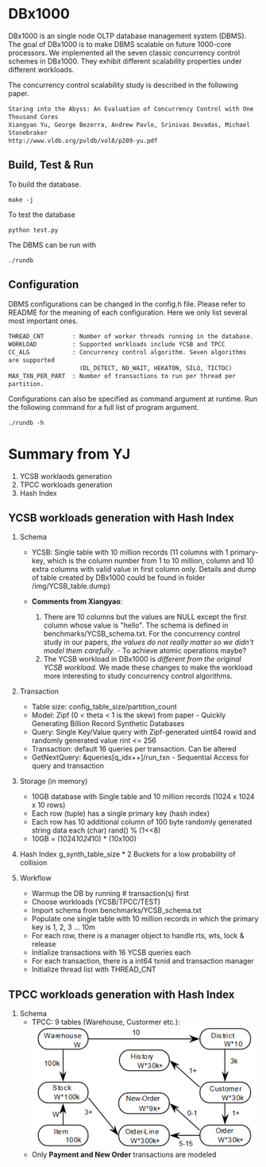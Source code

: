 DBx1000
=======

DBx1000 is an single node OLTP database management system (DBMS). The goal of DBx1000 is to make DBMS scalable on future 1000-core processors. We implemented all the seven classic concurrency control schemes in DBx1000. They exhibit different scalability properties under different workloads. 

The concurrency control scalability study is described in the following paper. 

    Staring into the Abyss: An Evaluation of Concurrency Control with One Thousand Cores
    Xiangyao Yu, George Bezerra, Andrew Pavlo, Srinivas Devadas, Michael Stonebraker
    http://www.vldb.org/pvldb/vol8/p209-yu.pdf
    
Build, Test & Run
------------

To build the database.

    make -j

To test the database

    python test.py
    
The DBMS can be run with 

    ./rundb


Configuration
-------------

DBMS configurations can be changed in the config.h file. Please refer to README for the meaning of each configuration. Here we only list several most important ones. 

    THREAD_CNT        : Number of worker threads running in the database.
    WORKLOAD          : Supported workloads include YCSB and TPCC
    CC_ALG            : Concurrency control algorithm. Seven algorithms are supported 
                        (DL_DETECT, NO_WAIT, HEKATON, SILO, TICTOC) 
    MAX_TXN_PER_PART  : Number of transactions to run per thread per partition.
                        
Configurations can also be specified as command argument at runtime. Run the following command for a full list of program argument. 
    
    ./rundb -h

Summary from YJ
===============

1. YCSB worklaods generation
2. TPCC workloads generation
3. Hash Index

YCSB workloads generation with Hash Index
---------------------------------------------

1. Schema

    * YCSB: Single table with 10 million records (11 columns with 1 primary-key, which is the column number from 1 to 10 million, column and 10 extra columns with valid value in first column only. Details and dump of table created by DBx1000 could be found in folder /img/YCSB_table.dump)

    * **Comments from Xiangyao**:
        1. There are 10 columns but the values are NULL except the first column whose value is "hello". The schema is defined in benchmarks/YCSB_schema.txt. For the concurrency control study in our papers, *the values do not really matter so we didn't model them carefully*. - To achieve atomic operations maybe?
        2. The YCSB workload in DBx1000 is *different from the original YCSB workload*. We made these changes to make the workload more interesting to study concurrency control algorithms.


2. Transaction
    - Table size: config_table_size/partition_count
    - Model: Zipf (0 < theta < 1 is the skew) from paper - Quickly Generating Billion Record Synthetic Databases
    - Query: Single Key/Value query with Zipf-generated uint64 rowid and randomly generated value rint <= 256
    - Transaction: default 16 queries per transaction. Can be altered
    - GetNextQuery: &queries[q_idx++]/run_txn - Sequential Access for query and transaction

3. Storage (in memory)
  
    - 10GB database with Single table and 10 million records (1024 x 1024 x 10 rows)
    - Each row (tuple) has a single primary key (hash index)
    - Each row has 10 additional column of 100 byte randomly generated string data each (char) rand() % (1<<8)
    - 10GB = (1024*1024*10) * (10x100)

4. Hash Index
    g_synth_table_size * 2 Buckets for a low probability of collision

5. Workflow
    - Warmup the DB by running # transaction(s) first
    - Choose workloads (YCSB/TPCC/TEST)
    - Import schema from benchmarks/YCSB_schema.txt
    - Populate one single table with 10 million records in which the primary key is 1, 2, 3 ... 10m
    - For each row, there is a manager object to handle rts, wts, lock & release
    - Initialize transactions with 16 YCSB queries each
    - For each transaction, there is a int64 txnid and transaction manager
    - Initialize thread list with THREAD_CNT

TPCC workloads generation with Hash Index
---------------------------------------------

1. Schema
    * TPCC: 9 tables (Warehouse, Custormer etc.): ![Alt text](/img/TPCC_tables.PNG?raw=true "TPCC tables")
    * Only **Payment and New Order** transactions are modeled